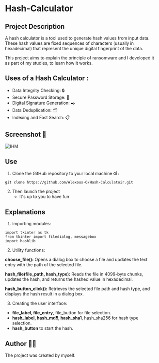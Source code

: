 # Hash-Calculator

## Project Description 

A hash calculator is a tool used to generate hash values ​​from input data. These hash values ​​are fixed sequences of characters (usually in hexadecimal) that represent the unique digital fingerprint of the data.


This project aims to explain the principle of ransomware and I developed it as part of my studies, to learn how it works.

## Uses of a Hash Calculator :

- Data Integrity Checking: :lock:
- Secure Password Storage: :closed_lock_with_key:
- Digital Signature Generation: :black_nib:
- Data Deduplication: :card_index_dividers:
- Indexing and Fast Search: :clipboard:


## Screenshot 📸

![IHM](https://github.com/user-attachments/assets/ec299734-a341-41f0-a832-77021826d29c)

## Use

1. Clone the GitHub repository to your local machine <img src="https://cdn.jsdelivr.net/gh/devicons/devicon/icons/git/git-original.svg" height="15" alt="git logo" />:

```
git clone https://github.com/Alexous-O/Hash-Calculatoir.git
```
    
2. Then launch the project
   - It's up to you to have fun

## Explanations

1. Importing modules:

```
import tkinter as tk
from tkinter import filedialog, messagebox
import hashlib
```

2. Utility functions:

**choose_file():** Opens a dialog box to choose a file and updates the text entry with the path of the selected file.

**hash_file(file_path, hash_type):** Reads the file in 4096-byte chunks, updates the hash, and returns the hashed value in hexadecimal.

**hash_button_click():** Retrieves the selected file path and hash type, and displays the hash result in a dialog box.

3. Creating the user interface:

- **file_label, file_entry**, file_button for file selection.
- **hash_label, hash_md5, hash_sha1**, hash_sha256 for hash type selection.
- **hash_button** to start the hash.


## Author 👨‍💻
The project was created by myself.
